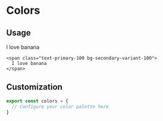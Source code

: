 # Colors

<ColorsPalette />

## Usage

<span class="text-primary-100 bg-secondary-variant-100">
  I love banana
</span>

```vue
<span class="text-primary-100 bg-secondary-variant-100">
  I love banana
</span>
```

## Customization 

```ts src/windicss/colors.ts
export const colors = {
  // Configure your color palette here
}
```
